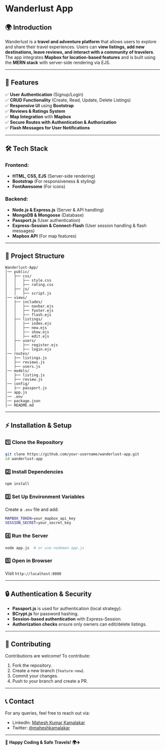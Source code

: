 # Wanderlust App

## 🌍 Introduction
Wanderlust is a **travel and adventure platform** that allows users to explore and share their travel experiences. Users can **view listings, add new destinations, leave reviews, and interact with a community of travelers**. The app integrates **Mapbox for location-based features** and is built using the **MERN stack** with server-side rendering via EJS.

---

## 🚀 Features

✅ **User Authentication** (Signup/Login)  
✅ **CRUD Functionality** (Create, Read, Update, Delete Listings)  
✅ **Responsive UI** using **Bootstrap**  
✅ **Reviews & Ratings System**  
✅ **Map Integration** with **Mapbox**  
✅ **Secure Routes with Authentication & Authorization**  
✅ **Flash Messages for User Notifications**  

---

## 🛠️ Tech Stack

### **Frontend**:
- **HTML, CSS, EJS** (Server-side rendering)
- **Bootstrap** (For responsiveness & styling)
- **FontAwesome** (For icons)

### **Backend**:
- **Node.js & Express.js** (Server & API handling)
- **MongoDB & Mongoose** (Database)
- **Passport.js** (User authentication)
- **Express-Session & Connect-Flash** (User session handling & flash messages)
- **Mapbox API** (For map features)

---

## 📂 Project Structure

```
Wanderlust-App/
│── public/
│   ├── css/
│   │   ├── style.css
│   │   ├── rating.css
│   ├── js/
│   │   ├── script.js
│── views/
│   ├── includes/
│   │   ├── navbar.ejs
│   │   ├── footer.ejs
│   │   ├── flash.ejs
│   ├── listings/
│   │   ├── index.ejs
│   │   ├── new.ejs
│   │   ├── show.ejs
│   │   ├── edit.ejs
│   ├── users/
│   │   ├── register.ejs
│   │   ├── login.ejs
│── routes/
│   ├── listings.js
│   ├── reviews.js
│   ├── users.js
│── models/
│   ├── listing.js
│   ├── review.js
│── config/
│   ├── passport.js
│── app.js
│── .env
│── package.json
│── README.md
```

---

## ⚡ Installation & Setup

### 1️⃣ **Clone the Repository**
```sh
git clone https://github.com/your-username/wanderlust-app.git
cd wanderlust-app
```

### 2️⃣ **Install Dependencies**
```sh
npm install
```

### 3️⃣ **Set Up Environment Variables**
Create a `.env` file and add:
```sh
MAPBOX_TOKEN=your_mapbox_api_key
SESSION_SECRET=your_secret_key
```

### 4️⃣ **Run the Server**
```sh
node app.js  # or use nodemon app.js
```

### 5️⃣ **Open in Browser**
Visit `http://localhost:8080`

---


## 🔒 Authentication & Security
- **Passport.js** is used for authentication (local strategy).
- **BCrypt.js** for password hashing.
- **Session-based authentication** with Express-Session.
- **Authorization checks** ensure only owners can edit/delete listings.

---

## 🌟 Contributing
Contributions are welcome! To contribute:
1. Fork the repository.
2. Create a new branch (`feature-new`).
3. Commit your changes.
4. Push to your branch and create a PR.


---

## 📞 Contact
For any queries, feel free to reach out via:
- LinkedIn: [Mahesh Kumar Kamalakar](https://linkedin.com/in/mahesh-kumar-kamalakar)
- Twitter: [@maheshkamalakar](https://twitter.com/maheshkamalakar)

---

🚀 **Happy Coding & Safe Travels! 🌍✈️**

